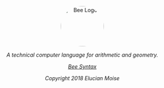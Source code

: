 <p align="center">
<a href="https://sagecode.net/bee" target="_blank" align="center">
<img src="https://sagecode.net/bee/img/bee-logo.jpg" alt="Bee Logo" width="114" height="107" style="border-radius:50%"></img>
</a>
</p>

<p align="center"><i>A technical computer language for arithmetic and geometry.<i/></p>

<p align="center"> <a href="https://sagecode.net/bee/index.html">Bee Syntax</a></p>

<p align="center">
Copyright 2018 Elucian Moise
</p>
